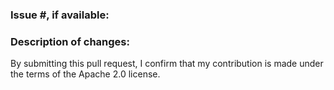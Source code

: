 ### Issue #, if available:

### Description of changes:

By submitting this pull request, I confirm that my contribution is made under the terms of the Apache 2.0 license.